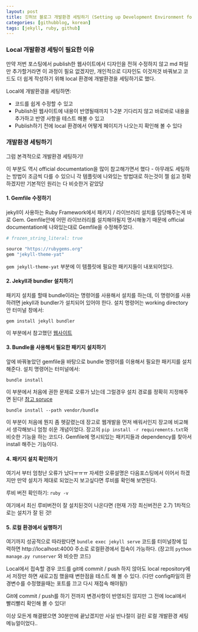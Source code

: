 ```yaml
---
layout: post
title: 깃허브 블로그 개발환경 세팅하기 (Setting up Development Environment for Github Blog)
categories: [githubblog, korean]
tags: [jekyll, ruby, github]
---
```


### Local 개발환경 세팅이 필요한 이유

만약 저번 포스팅에서 publish한 웹사이트에서 디자인을 전혀 수정하지 않고 md 파일만 추가할거라면 이 과정이 필요 없겠지만, 개인적으로 디자인도 이것저것 바꿔보고 코드도 더 쉽게 작성하기 위해 local 환경에 개발환경을 세팅하기로 했다.

Local에 개발환경을 세팅하면:

- 코드를 쉽게 수정할 수 있고
- Publish된 웹사이트에 내용이 반영될때까지 1-2분 기다리지 않고 바로바로 내용을 추가하고 반영 사항을 테스트 해볼 수 있고
- Publish하기 전에 local 환경에서 어떻게 페이지가 나오는지 확인해 볼 수 있다



### 개발환경 세팅하기

그럼 본격적으로 개발환경 세팅하기!

이 부분도 역시 official documentation을 많이 참고해가면서 했다 - 아무래도 세팅하는 방법이 조금씩 다를 수 있으니 각 템플릿에 나와있는 방법대로 하는것이 젤 쉽고 정확하겠지만 기본적인 원리는 다 비슷한거 같았당

#### 1. Gemfile 수정하기

jekyll이 사용하는 Ruby Framework에서 패키지 / 라이브러리 설치를 담당해주는게 바로 Gem. Gemfile안에 어떤 라이브러리를 설치해야될지 명시해놓기 때문에 official documentation에 나와있는대로 Gemfile을 수정해주었다.

```ruby
# frozen_string_literal: true

source "https://rubygems.org"
gem "jekyll-theme-yat"
```

`gem jekyll-theme-yat` 부분에 이 템플릿에 필요한 패키지들이 내포되어있다.



#### 2. Jekyll과 bundler 설치하기

패키지 설치를 할때 bundle이라는 명령어를 사용해서 설치를 하는데, 이 명령어를 사용하려면 jekyll과 bundler가 설치되어 있어야 한다. 설치 명령어는 working directory 안 터미널 창에서:

`gem install jekyll bundler`

이 부분에서 참고했던 <a href="https://jekyllrb.com/docs/">웹사이트</a>



#### 3. Bundle을 사용해서 필요한 패키지 설치하기

앞에 바꿔놓았던 gemfile을 바탕으로 bundle 명령어를 이용해서 필요한 패키지를 설치해준다. 설치 명령어는 터미널에서:

`bundle install`

이 부분에서 처음에 권한 문제로 오류가 났는데 그럴경우 설치 경로를 정확히 지정해주면 된다!  <a href="https://bundler.io/bundle_install.html">참고 soruce</a>

`bundle install --path vendor/bundle`



이 부분이 처음에 뭔지 좀 헷갈렸는데 장고로 웹개발을 먼저 배워서인지 장고에 비교해서 생각해보니 엄청 쉬운 개념이었다. 장고의 `pip install -r requirements.txt`와 비슷한 기능을 하는 코드다. Gemfile에 명시되있는 패키지들과 dependency를 찾아서 install 해주는 기능이다.



#### 4. 패키지 설치 확인하기

여기서 부터 엄청난 오류가 났다ㅠㅠㅠ 자세한 오류설명은 다음포스팅에서 이어서 하겠지만 만약 설치가 제대로 되었는지 보고싶다면 루비를 확인해 보면된다.

루비 버전 확인하기: `ruby -v`

여기에서 최신 루비버전이 잘 설치된것이 나온다면 (현재 가장 최신버전은 2.7) 1차적으로는 설치가 잘 된 것!



#### 5. 로컬 환경에서 실행하기

여기까지 성공적으로 따라왔다면 `bundle exec jekyll serve` 코드를 터미널창에 입력하면 http://localhost:4000 주소로 로컬환경에서 접속이 가능하다. (장고의 `python manage.py runserver` 와 비슷한 코드)

Local에서 접속할 경우 코드를 git에 commit / push 하지 않아도 local repository에서 저장만 하면 새로고침 했을때 변한점을 테스트 해 볼 수 있다. (다만 config파일의 환경변수를 수정했을때는 포트를 끄고 다시 재접속 해야됨!) 

Git에 commit / push를 하기 전까지 변경사항이 반영되진 않지만 그 전에 local에서 빨리빨리 확인해 볼 수 있다!



이상 모든게 해결됐으면 30분만에 끝났겠지만 사실 반나절이 걸린 로컬 개발환경 세팅 메뉴얼이었다..
